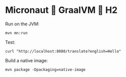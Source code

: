 # Micronaut 🤝 GraalVM 🤝 H2

Run on the JVM:

```shell
mvn mn:run
```
Test:

```shell
curl "http://localhost:8080/translate?english=Hello"
```

Build a native image:

```shell
mvn package -Dpackaging=native-image
```
